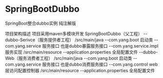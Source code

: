 # SpringBootDubbo
SpringBoot整合dubbo实例 纯注解版

项目架构描述
项目采用maven多模块开发
SpringBootDubbo（父工程）
    --dubbo-Serivce（服务提供者工程）
        /src/main/java
          --com.yang.boot 启动类
          --com.yang.service 服务接口 也是dubbo暴露服务接口
          --com.yang.service.impl 服务实现
        /src/main/resource
          --application.properties 全局配置文件
    --dubbo-Web（服务消费者工程）
        /src/main/java
          --com.yang.boot 启动类
          --com.yang.service 服务接口 也是dubbo消费服务接口
          --com.yang.control web层访问配置控制器
        /src/main/resource
          --application.properties 全局配置文件
    
    

